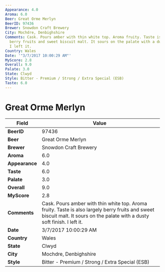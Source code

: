 ```yaml
---
Appearance: 4.0
Aroma: 6.0
Beer: Great Orme Merlyn
BeerID: 97436
Brewer: Snowdon Craft Brewery
City: Mochdre, Denbighshire
Comments: Cask. Pours amber with thin white top. Aroma fruity. Taste is also largely
  berry fruits and sweet biscuit malt. It sours on the palate with a dusty soft finish.
  I left it.
Country: Wales
Date: '"3/7/2017 10:00:29 AM"'
MyScore: 2.8
Overall: 9.0
Palate: 3.0
State: Clwyd
Style: Bitter - Premium / Strong / Extra Special (ESB)
Taste: 6.0
---
```


# Great Orme Merlyn

| Field         | Value |
|---------------|-------|
| **BeerID** | 97436 |
| **Beer** | Great Orme Merlyn |
| **Brewer** | Snowdon Craft Brewery |
| **Aroma** | 6.0 |
| **Appearance** | 4.0 |
| **Taste** | 6.0 |
| **Palate** | 3.0 |
| **Overall** | 9.0 |
| **MyScore** | 2.8 |
| **Comments** | Cask. Pours amber with thin white top. Aroma fruity. Taste is also largely berry fruits and sweet biscuit malt. It sours on the palate with a dusty soft finish. I left it. |
| **Date** | 3/7/2017 10:00:29 AM |
| **Country** | Wales |
| **State** | Clwyd |
| **City** | Mochdre, Denbighshire |
| **Style** | Bitter - Premium / Strong / Extra Special (ESB) |
